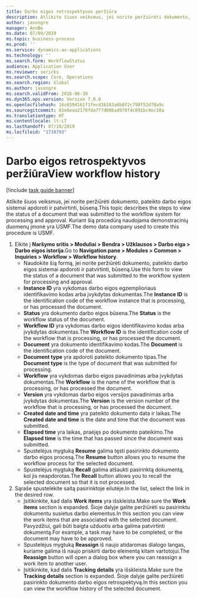 ```yaml
---
title: Darbo eigos retrospektyvos peržiūra
description: Atlikite šiuos veiksmus, jei norite peržiūrėti dokumento, pateikto darbo eigos sistemai apdoroti ir patvirtinti, būseną.
author: jasongre
manager: AnnBe
ms.date: 07/09/2019
ms.topic: business-process
ms.prod: ''
ms.service: dynamics-ax-applications
ms.technology: ''
ms.search.form: WorkflowStatus
audience: Application User
ms.reviewer: sericks
ms.search.scope: Core, Operations
ms.search.region: Global
ms.author: jasongre
ms.search.validFrom: 2016-06-30
ms.dyn365.ops.version: Version 7.0.0
ms.openlocfilehash: 16c6594161f1fecd36183a6b8f2c798f52d70a9c
ms.sourcegitcommit: 81e6eaa2178fda7f7d086ad978f4c891bc4ec10a
ms.translationtype: HT
ms.contentlocale: lt-LT
ms.lasthandoff: 07/10/2019
ms.locfileid: "1738793"
---
```

# <a name="view-workflow-history"></a><span data-ttu-id="cb4ed-103">Darbo eigos retrospektyvos peržiūra</span><span class="sxs-lookup"><span data-stu-id="cb4ed-103">View workflow history</span></span>

[!include [task guide banner](../../includes/task-guide-banner.md)]

<span data-ttu-id="cb4ed-104">Atlikite šiuos veiksmus, jei norite peržiūrėti dokumento, pateikto darbo eigos sistemai apdoroti ir patvirtinti, būseną.</span><span class="sxs-lookup"><span data-stu-id="cb4ed-104">This topic describes the steps to view the status of a document that was submitted to the workflow system for processing and approval.</span></span> <span data-ttu-id="cb4ed-105">Kuriant šią procedūrą naudojama demonstracinių duomenų įmonė yra USMF.</span><span class="sxs-lookup"><span data-stu-id="cb4ed-105">The demo data company used to create this procedure is USMF.</span></span>

1. <span data-ttu-id="cb4ed-106">Eikite į **Naršymo sritis > Moduliai > Bendra > Užklausos > Darbo eiga > Darbo eigos istorija**.</span><span class="sxs-lookup"><span data-stu-id="cb4ed-106">Go to **Navigation pane > Modules > Common > Inquiries > Workflow > Workflow history**.</span></span>
    - <span data-ttu-id="cb4ed-107">Naudokite šią formą, jei norite peržiūrėti dokumento, pateikto darbo eigos sistemai apdoroti ir patvirtinti, būseną.</span><span class="sxs-lookup"><span data-stu-id="cb4ed-107">Use this form to view the status of a document that was submitted to the workflow system for processing and approval.</span></span>  
    - <span data-ttu-id="cb4ed-108">**Instance ID** yra vykdomas darbo eigos egzemplioriaus identifikavimo kodas arba įvykdytas dokumentas.</span><span class="sxs-lookup"><span data-stu-id="cb4ed-108">The **Instance ID** is the identification code of the workflow instance that is processing, or has processed the document.</span></span>  
    - <span data-ttu-id="cb4ed-109">**Status** yra dokumento darbo eigos būsena.</span><span class="sxs-lookup"><span data-stu-id="cb4ed-109">The **Status** is the workflow status of the document.</span></span>  
    - <span data-ttu-id="cb4ed-110">**Workflow ID** yra vykdomas darbo eigos identifikavimo kodas arba įvykdytas dokumentas.</span><span class="sxs-lookup"><span data-stu-id="cb4ed-110">The **Workflow ID** is the identification code of the workflow that is processing, or has processed the document.</span></span>  
    - <span data-ttu-id="cb4ed-111">**Document** yra dokumento identifikavimo kodas.</span><span class="sxs-lookup"><span data-stu-id="cb4ed-111">The **Document** is the identification code of the document.</span></span>  
    - <span data-ttu-id="cb4ed-112">**Document type** yra apdoroti pateikto dokumento tipas.</span><span class="sxs-lookup"><span data-stu-id="cb4ed-112">The **Document type** is the type of document that was submitted for processing.</span></span>  
    - <span data-ttu-id="cb4ed-113">**Workflow** yra vykdomas darbo eigos pavadinimas arba įvykdytas dokumentas.</span><span class="sxs-lookup"><span data-stu-id="cb4ed-113">The **Workflow** is the name of the workflow that is processing, or has processed the document.</span></span>  
    - <span data-ttu-id="cb4ed-114">**Version** yra vykdomas darbo eigos versijos pavadinimas arba įvykdytas dokumentas.</span><span class="sxs-lookup"><span data-stu-id="cb4ed-114">The **Version** is the version number of the workflow that is processing, or has processed the document.</span></span>  
    - <span data-ttu-id="cb4ed-115">**Created date and time** yra pateikto dokumento data ir laikas.</span><span class="sxs-lookup"><span data-stu-id="cb4ed-115">The **Created date and time** is the date and time that the document was submitted.</span></span>  
    - <span data-ttu-id="cb4ed-116">**Elapsed time** yra laikas, praėjęs po dokumento pateikimo.</span><span class="sxs-lookup"><span data-stu-id="cb4ed-116">The **Elapsed time** is the time that has passed since the document was submitted.</span></span>  
    - <span data-ttu-id="cb4ed-117">Spustelėjus mygtuką **Resume** galima tęsti pasirinkto dokumento darbo eigos procesą.</span><span class="sxs-lookup"><span data-stu-id="cb4ed-117">The **Resume** button allows you to resume the workflow process for the selected document.</span></span>  
    - <span data-ttu-id="cb4ed-118">Spustelėjus mygtuką **Recall** galima atšaukti pasirinktą dokumentą, kol jis neapdorotas.</span><span class="sxs-lookup"><span data-stu-id="cb4ed-118">The **Recall** button allows you to recall the selected document so that it is not processed.</span></span>   
2. <span data-ttu-id="cb4ed-119">Sąraše spustelėkite saitą pasirinktoje eilutėje.</span><span class="sxs-lookup"><span data-stu-id="cb4ed-119">In the list, select the link in the desired row.</span></span>
    - <span data-ttu-id="cb4ed-120">Įsitikinkite, kad dalis **Work items** yra išskleista.</span><span class="sxs-lookup"><span data-stu-id="cb4ed-120">Make sure the **Work items** section is expanded.</span></span> <span data-ttu-id="cb4ed-121">Šioje dalyje galite peržiūrėti su pasirinktu dokumentu susietus darbo elementus.</span><span class="sxs-lookup"><span data-stu-id="cb4ed-121">In this section you can view the work items that are associated with the selected document.</span></span> <span data-ttu-id="cb4ed-122">Pavyzdžiui, gali būti baigta užduotis arba galima patvirtinti dokumentą.</span><span class="sxs-lookup"><span data-stu-id="cb4ed-122">For example, a task may have to be completed, or the document may have to be approved.</span></span>  
    - <span data-ttu-id="cb4ed-123">Spustelėjus mygtuką **Reassign** iš naujo atidaromas dialogo langas, kuriame galima iš naujo priskirti darbo elementą kitam vartotojui.</span><span class="sxs-lookup"><span data-stu-id="cb4ed-123">The **Reassign** button will open a dialog box where you can reassign a work item to another user.</span></span>  
    - <span data-ttu-id="cb4ed-124">Įsitikinkite, kad dalis **Tracking details** yra išskleista.</span><span class="sxs-lookup"><span data-stu-id="cb4ed-124">Make sure the **Tracking details** section is expanded.</span></span> <span data-ttu-id="cb4ed-125">Šioje dalyje galite peržiūrėti pasirinkto dokumento darbo eigos retrospektyvą.</span><span class="sxs-lookup"><span data-stu-id="cb4ed-125">In this section you can view the workflow history of the selected document.</span></span>  

